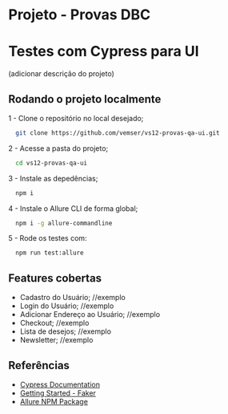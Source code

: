 # Projeto - Provas DBC

# Testes com Cypress para UI

(adicionar descrição do projeto)

## Rodando o projeto localmente

1 - Clone o repositório no local desejado;
```bash
  git clone https://github.com/vemser/vs12-provas-qa-ui.git
```

2 - Acesse a pasta do projeto;
```bash
  cd vs12-provas-qa-ui
```
    
3 - Instale as depedências;
```bash
  npm i
```

4 - Instale o Allure CLI de forma global;
```bash
  npm i -g allure-commandline
```

5 - Rode os testes com:
```bash
  npm run test:allure
```

## Features cobertas

 - Cadastro do Usuário; //exemplo
 - Login do Usuário; //exemplo
 - Adicionar Endereço ao Usuário; //exemplo
 - Checkout; //exemplo
 - Lista de desejos; //exemplo
 - Newsletter; //exemplo


## Referências

 - [Cypress Documentation](https://docs.cypress.io/)
 - [Getting Started - Faker](https://fakerjs.dev/guide/)
 - [Allure NPM Package](https://www.npmjs.com/package/@shelex/cypress-allure-plugin)
